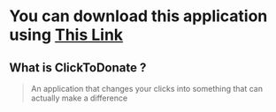 # You can download this application using [This Link](https://github.com/lovetoz1/click_to_donate/blob/main/app-release.apk?raw=true)

## What is ClickToDonate ?
>An application that changes your  clicks into something that can actually make a difference
